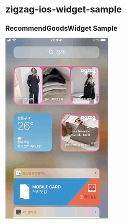 # zigzag-ios-widget-sample
## RecommendGoodsWidget Sample
![recommend-goods](/Assets/RecommendGoodsSample.gif)
